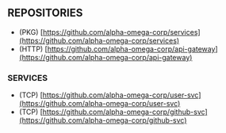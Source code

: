 ## REPOSITORIES
- (PKG) [https://github.com/alpha-omega-corp/services](https://github.com/alpha-omega-corp/services)
- (HTTP) [https://github.com/alpha-omega-corp/api-gateway](https://github.com/alpha-omega-corp/api-gateway)

### SERVICES
- (TCP) [https://github.com/alpha-omega-corp/user-svc](https://github.com/alpha-omega-corp/user-svc)
- (TCP) [https://github.com/alpha-omega-corp/github-svc](https://github.com/alpha-omega-corp/github-svc)
